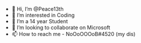 - 👋 Hi, I’m @Peace13th
- 👀 I’m interested in Coding
- 🌱 I’m a 14 year Student
- 💞️ I’m looking to collaborate on Microsoft 
- 📫 How to reach me - NoOoOOOoB#4520 (my dis)

<!---
Peace13th/Peace13th is a ✨ special ✨ repository because its `README.md` (this file) appears on your GitHub profile.
You can click the Preview link to take a look at your changes.
--->
